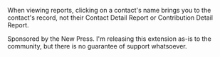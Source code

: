 When viewing reports, clicking on a contact's name brings you to the contact's record, not their Contact Detail Report
or Contribution Detail Report.

Sponsored by the New Press.  I'm releasing this extension as-is to the community, but there is no guarantee of support
whatsoever.
